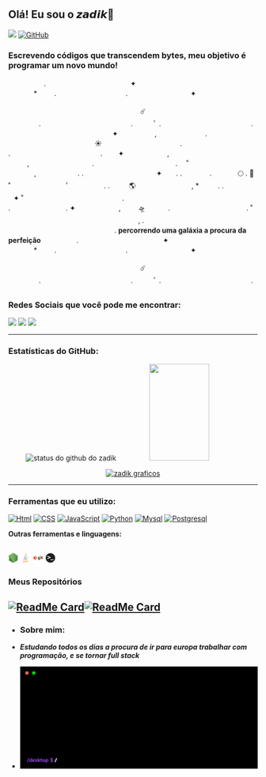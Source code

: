 ## Olá! Eu sou o 𝙯𝙖𝙙𝙞𝙠🖤
![](https://komarev.com/ghpvc/?username=zadik-hacker&color=9745f5)
[![GitHub](https://img.shields.io/github/followers/zadik-hacker?label=follow&style=social)](https://github.com/zadik-hacker)
### **Escrevendo códigos que transcendem bytes, meu objetivo é programar um novo mundo!**
⠀⠀⠀⠀⠀⠀⠀.　　　　　　　　　　⠀⠀⠀✦ ⠀ ⠀　　　　　　　　　　　　　　⠀⠀⠀⠀⠀* ⠀⠀⠀.　　　　　　　　　　. ⠀⠀⠀⠀⠀⠀⠀⠀⠀⠀⠀⠀✦⠀⠀⠀ ⠀⠀⠀⠀⠀⠀⠀⠀⠀⠀⠀⠀⠀⠀⠀⠀⠀⠀⠀⠀⠀⠀⠀⠀⠀⠀⠀⠀⠀⠀⠀⠀⠀⠀⠀⠀⠀ ⠀⠀⠀⠀⠀⠀⠀⠀⠀⠀⠀⠀⠀⠀⠀⠀⠀⠀⠀⠀⠀⠀⠀⠀⠀⠀☄️ ⠀ ⠀⠀⠀⠀⠀⠀.　　　　　　　　　　　　　.　　　ﾟ .　　　　　　　　　　　　　. 　　　　　　　　　　　　　　　✦ 　　　　　,　　　　　　　. ⠀⠀⠀⠀⠀⠀⠀⠀⠀⠀⠀⠀⠀⠀⠀⠀⠀☀️ 　　　　　　　　　　　. .　　　　　　　　　　　　　. 　　✦⠀　   　　　,　　　　　　　　　 ⠀　　　　⠀　　, ⠀⠀⠀⠀⠀⠀⠀⠀⠀⠀⠀⠀.　　　　　 　　⠀　　　⠀.　 ˚　　　⠀　⠀  　　,　　　　　　. . ⠀　　⠀  　　　　　⠀✦⠀　 . .　　　　.　　　⠀🌕 . 🚀 ˚　　　　　　　　ﾟ　　　　　. .⠀　　🌎⠀‍⠀‍⠀‍⠀‍⠀‍⠀‍⠀‍⠀‍⠀‍⠀‍⠀, *　　⠀. .　　　　　　　　　　⠀✦ ˚　　　　　　　　　　　　　　 .⠀　　　　　　　　　　 　　　　　　　　　　.　　　　　　　　. ✦⠀　   　　　,　　    🛸 ⠀　　 .　　　　　 　　⠀　　　. ˚　　　⠀　⠀  　　　　 　　　　　　　　　　　, .　　　 ⠀ 　　    　　　　　 　　　　　. **percorrendo uma galáxia a procura da perfeição**⠀⠀⠀⠀⠀⠀⠀.　　　　　　　　　　⠀⠀⠀✦ ⠀ ⠀　　　　　　　　　　　　　　⠀⠀⠀⠀⠀* ⠀⠀⠀.　　　　　　　　　　. ⠀⠀⠀⠀⠀⠀⠀⠀⠀⠀⠀⠀✦⠀⠀⠀ ⠀⠀⠀⠀⠀⠀⠀⠀⠀⠀⠀⠀⠀⠀⠀⠀⠀⠀⠀⠀⠀⠀⠀⠀⠀⠀⠀⠀⠀⠀⠀⠀⠀⠀⠀⠀⠀ ⠀⠀⠀⠀⠀⠀⠀⠀⠀⠀⠀⠀⠀⠀⠀⠀⠀⠀⠀⠀⠀⠀⠀⠀⠀⠀☄️ ⠀ ⠀⠀⠀⠀⠀⠀.　　　　　　　　　　　　　.　　　ﾟ .　　　　　　　　　　　　　.
##

### **Redes Sociais que você pode me encontrar:**
 <a href = "mailto:zadikgamer11@gmail.com"><img src="https://img.shields.io/badge/Gmail-D14836?style=for-the-badge&logo=gmail&logoColor=white" target="_blank"></a>
 <a href="https://www.linkedin.com/in/ッ-zadik-706a172b9/" target="_blank"><img src="https://img.shields.io/badge/LinkedIn-0077B5?style=for-the-badge&logo=linkedin&logoColor=white"  target="_blank"></a>
 <a href="https://wa.me/5521971702453" target="_blank"><img src="https://img.shields.io/badge/WhatsApp-25D366?style=for-the-badge&logo=whatsapp&logoColor=black"  target="_blank"></a>

 ---
 
 ### **Estatísticas do GitHub:**
<div align="center">  
  <img width="49%" height="195px" src="https://github-readme-stats.vercel.app/api?username=zadik-hacker&show_icons=true&count_private=true&hide_border=true&title_color=9745f5&icon_color=9745f5&text_color=FFFFFF&bg_color=000000" alt="status do github do zadik" /> 
  <img width="49%" height="195px" src="https://github-readme-stats.vercel.app/api/top-langs/?username=zadik-hacker&layout=compact&hide_border=true&title_color=9745f5&text_color=FFFFFF&bg_color=000000" />

  [![zadik graficos](https://github-readme-activity-graph.vercel.app/graph?username=zadik-hacker&bg_color=000000&color=9745f5&line=9745f5&point=9745f5e&area=true&hide_border=true)](https://github.com/ashutosh00710/github-readme-activity-graph)
  
</div>



 
 ---

### **Ferramentas que eu utilizo:**
 [![Html](https://img.shields.io/badge/HTML5-E34F26?style=for-the-badge&logo=html5&logoColor=white)]()
 [![CSS](https://img.shields.io/badge/CSS3-1572B6?style=for-the-badge&logo=css3&logoColor=white)]()
 [![JavaScript](https://img.shields.io/badge/JavaScript-323330?style=for-the-badge&logo=javascript&logoColor=F7DF1E)]()
 [![Python](https://img.shields.io/badge/Python-3776AB?style=for-the-badge&logo=python&logoColor=white)]()
 [![Mysql](https://img.shields.io/badge/MySQL-00000F?style=for-the-badge&logo=mysql&logoColor=white)]()
 [![Postgresql](https://img.shields.io/badge/PostgreSQL-316192?style=for-the-badge&logo=postgresql&logoColor=white)]()
 
**Outras ferramentas e linguagens:**  

<code><img height="20" src="https://raw.githubusercontent.com/github/explore/80688e429a7d4ef2fca1e82350fe8e3517d3494d/topics/nodejs/nodejs.png"></code>
<code><img height="20" src="https://raw.githubusercontent.com/github/explore/80688e429a7d4ef2fca1e82350fe8e3517d3494d/topics/java/java.png"></code>
<code><img height="20" src="https://raw.githubusercontent.com/github/explore/80688e429a7d4ef2fca1e82350fe8e3517d3494d/topics/git/git.png"></code>
<code><img height="20" src="https://raw.githubusercontent.com/github/explore/80688e429a7d4ef2fca1e82350fe8e3517d3494d/topics/terminal/terminal.png"></code>
---

### **Meus Repositórios**

[![ReadMe Card](https://github-readme-stats.vercel.app/api/pin/?username=zadik-hacker&repo=jogo-do-numero-secreto&show_owner=true&hide_border=true&bg_color=000000&text_color=9745f5)](https://github.com/zadik-hacker/jogo-do-numero-secreto)[![ReadMe Card](https://github-readme-stats.vercel.app/api/pin/?username=zadik-hacker&repo=python&show_owner=true&bg_color=000000&hide_border=true&text_color=9745f5)](https://github.com/zadik-hacker/python)
---
- ### **Sobre mim**:

- **_Estudando todos os dias a procura de ir para europa trabalhar com programação, e se tornar full stack_**

- <img src="./terminal.gif" alt="terminal gif">
